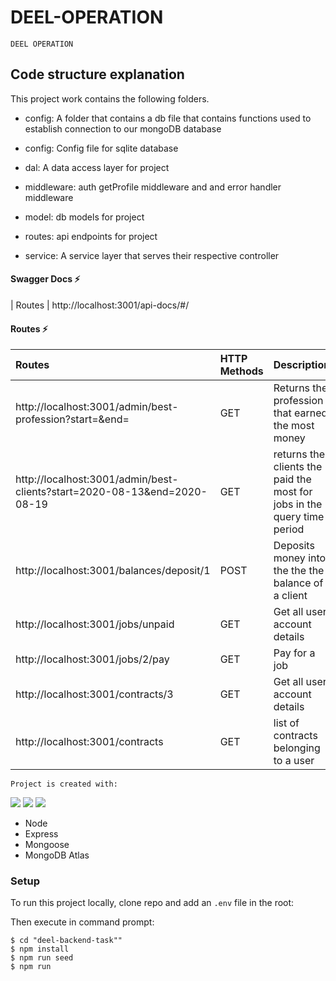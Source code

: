 # DEEL-OPERATION


```
DEEL OPERATION
```

## Code structure explanation

This project work contains the following folders.

- config: A folder that contains a db file that contains functions used to establish connection to our mongoDB database

- config: Config file for sqlite database
- dal: A data access layer for project
- middleware: auth getProfile middleware and and error handler middleware
- model: db models for project
- routes: api endpoints for project
- service: A service layer that serves their respective controller



#### Swagger Docs ⚡

| Routes
| http://localhost:3001/api-docs/#/



#### Routes ⚡

| Routes               | HTTP Methods | Description                    |
| :------------------- | :----------- | :----------------------------- |
| http://localhost:3001/admin/best-profession?start=<date>&end=<date> | GET         | Returns the profession that earned the most money        |
| http://localhost:3001/admin/best-clients?start=2020-08-13&end=2020-08-19   | GET          | returns the clients the paid the most for jobs in the query time period  |
| http://localhost:3001/balances/deposit/1 | POST          | Deposits money into the the the balance of a client |
| http://localhost:3001/jobs/unpaid   | GET          | Get all user account details   |
| http://localhost:3001/jobs/2/pay  | GET          | Pay for a job   |
| http://localhost:3001/contracts/3   | GET          | Get all user account details   |
| http://localhost:3001/contracts   | GET          | list of contracts belonging to a user   |



```
Project is created with:
```

<p>
<img src="https://img.shields.io/badge/-MongoDB%20-1AA121?style=for-the-badge&logo=mongodb&logoColor=green">
<img src="https://img.shields.io/badge/-Expressjs%20-%23323330?style=for-the-badge&logo=express"> 
<img src="https://img.shields.io/badge/-Nodejs%20-%23323330?style=for-the-badge&logo=Node.js&logoColor=green">
</p>


- Node
- Express
- Mongoose
- MongoDB Atlas

### Setup

To run this project locally, clone repo and add an `.env` file in the root:



Then execute in command prompt:

```
$ cd "deel-backend-task""
$ npm install
$ npm run seed
$ npm run
```
